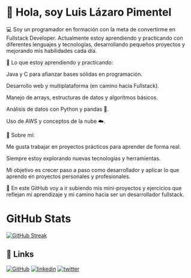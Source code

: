 # 👋 Hola, soy Luis Lázaro Pimentel

💻 Soy un programador en formación con la meta de convertirme en Fullstack Developer. Actualmente estoy aprendiendo y practicando con diferentes lenguajes y tecnologías, desarrollando pequeños proyectos y mejorando mis habilidades cada día.

🔹 Lo que estoy aprendiendo y practicando:

Java y C para afianzar bases sólidas en programación.

Desarrollo web y multiplataforma (en camino hacia Fullstack).

Manejo de arrays, estructuras de datos y algoritmos básicos.

Análisis de datos con Python y pandas 🐼.

Uso de AWS y conceptos de la nube ☁️.

🔹 Sobre mí:

Me gusta trabajar en proyectos prácticos para aprender de forma real.

Siempre estoy explorando nuevas tecnologías y herramientas.

Mi objetivo es crecer paso a paso como desarrollador y aplicar lo que aprendo en proyectos personales y profesionales.

📌 En este GitHub voy a ir subiendo mis mini-proyectos y ejercicios que reflejan mi aprendizaje y mi camino hacia ser un desarrollador fullstack.


# GitHub Stats
 
[![GitHub Streak](https://github-readme-streak-stats.herokuapp.com?user=Thepimen&theme=dracula)](https://git.io/streak-stats) 



## 🔗 Links
[![GitHub](https://img.shields.io/badge/my_portfolio-000?style=for-the-badge&logo=ko-fi&logoColor=white)](https://github.com/Thepimen/)
[![linkedin](https://img.shields.io/badge/linkedin-0A66C2?style=for-the-badge&logo=linkedin&logoColor=white)](https://www.linkedin.com/)
[![twitter](https://img.shields.io/badge/twitter-1DA1F2?style=for-the-badge&logo=twitter&logoColor=white)](https://x.com/Thepimen_/)



